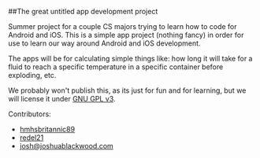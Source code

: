 ##The great untitled app development project

Summer project for a couple CS majors trying to learn how to code for Android and iOS. This is a simple app project (nothing fancy) in order for use to learn our way around Android and iOS development. 

The apps will be for calculating simple things like: how long it will take for a fluid to reach a specific temperature in a specific container before exploding, etc. 

We probably won't publish this, as its just for fun and for learning, but we will license it under [GNU GPL v3](http://opensource.org/licenses/GPL-3.0).

Contributors:

* [hmhsbritannic89](https://code.google.com/u/106714460570118862360/)
* [redel21](https://code.google.com/u/106095362596859713276/)
* [ josh@joshuablackwood.com](https://code.google.com/u/112413285513659589432/)


